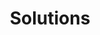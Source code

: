 ---
title: "Solutions"

categories: ['']

tags: ['Solutions']

arabic: ['الحلول']

publishers: ['المعالجة اﻵلية للنصوص العربية']

types: "word"

slug: ""
---
